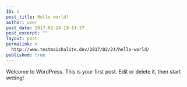```yaml
---
ID: 1
post_title: Hello world!
author: user
post_date: 2017-02-24 19:14:37
post_excerpt: ""
layout: post
permalink: >
  http://www.testmaishalite.dev/2017/02/24/hello-world/
published: true
---
```

Welcome to WordPress. This is your first post. Edit or delete it, then start writing!